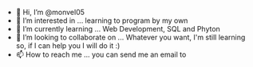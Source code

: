 - 👋 Hi, I’m @monvel05
- 👀 I’m interested in ... learning to program by my own
- 🌱 I’m currently learning ... Web Development, SQL and Phyton
- 💞️ I’m looking to collaborate on ... Whatever you want, I'm still learning so, if I can help you I will do it :)
- 📫 How to reach me ... you can send me an email to 

<!---
monvel05/monvel05 is a ✨ special ✨ repository because its `README.md` (this file) appears on your GitHub profile.
You can click the Preview link to take a look at your changes.
--->
